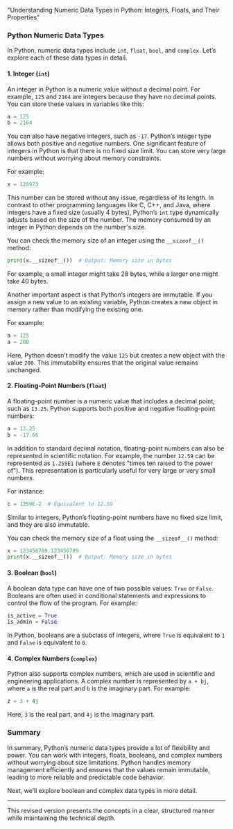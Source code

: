"Understanding Numeric Data Types in Python: Integers, Floats, and Their Properties"

### Python Numeric Data Types

In Python, numeric data types include `int`, `float`, `bool`, and `complex`. Let’s explore each of these data types in detail.

#### 1. Integer (`int`)
An integer in Python is a numeric value without a decimal point. For example, `125` and `2164` are integers because they have no decimal points. You can store these values in variables like this:

```python
a = 125
b = 2164
```

You can also have negative integers, such as `-17`. Python’s integer type allows both positive and negative numbers. One significant feature of integers in Python is that there is no fixed size limit. You can store very large numbers without worrying about memory constraints.

For example:

```python
x = 125973
```

This number can be stored without any issue, regardless of its length. In contrast to other programming languages like C, C++, and Java, where integers have a fixed size (usually 4 bytes), Python’s `int` type dynamically adjusts based on the size of the number. The memory consumed by an integer in Python depends on the number's size.

You can check the memory size of an integer using the `__sizeof__()` method:

```python
print(x.__sizeof__())  # Output: Memory size in bytes
```

For example, a small integer might take 28 bytes, while a larger one might take 40 bytes.

Another important aspect is that Python’s integers are immutable. If you assign a new value to an existing variable, Python creates a new object in memory rather than modifying the existing one.

For example:

```python
a = 125
a = 200
```

Here, Python doesn’t modify the value `125` but creates a new object with the value `200`. This immutability ensures that the original value remains unchanged.

#### 2. Floating-Point Numbers (`float`)
A floating-point number is a numeric value that includes a decimal point, such as `13.25`. Python supports both positive and negative floating-point numbers:

```python
a = 13.25
b = -17.66
```

In addition to standard decimal notation, floating-point numbers can also be represented in scientific notation. For example, the number `12.59` can be represented as `1.259E1` (where `E` denotes "times ten raised to the power of"). This representation is particularly useful for very large or very small numbers.

For instance:

```python
c = 1259E-2  # Equivalent to 12.59
```

Similar to integers, Python’s floating-point numbers have no fixed size limit, and they are also immutable.

You can check the memory size of a float using the `__sizeof__()` method:

```python
x = 123456789.123456789
print(x.__sizeof__())  # Output: Memory size in bytes
```

#### 3. Boolean (`bool`)
A boolean data type can have one of two possible values: `True` or `False`. Booleans are often used in conditional statements and expressions to control the flow of the program. For example:

```python
is_active = True
is_admin = False
```

In Python, booleans are a subclass of integers, where `True` is equivalent to `1` and `False` is equivalent to `0`.

#### 4. Complex Numbers (`complex`)
Python also supports complex numbers, which are used in scientific and engineering applications. A complex number is represented by `a + bj`, where `a` is the real part and `b` is the imaginary part. For example:

```python
z = 3 + 4j
```

Here, `3` is the real part, and `4j` is the imaginary part.

### Summary
In summary, Python’s numeric data types provide a lot of flexibility and power. You can work with integers, floats, booleans, and complex numbers without worrying about size limitations. Python handles memory management efficiently and ensures that the values remain immutable, leading to more reliable and predictable code behavior.

Next, we’ll explore boolean and complex data types in more detail.

--- 

This revised version presents the concepts in a clear, structured manner while maintaining the technical depth.
